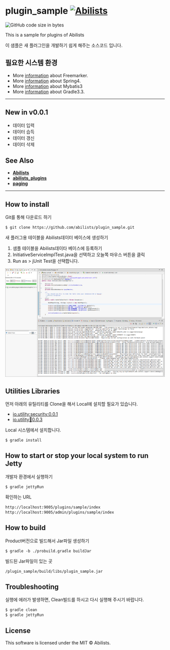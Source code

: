 # plugin_sample <a href="http://www.abilists.com" ><img src="https://github.com/minziappa/abilists_client/blob/master/src/main/webapp/static/apps/img/abilists/logo01.png" height="22" alt="Abilists"></a>

![GitHub code size in bytes](https://img.shields.io/github/languages/code-size/abilists/plugin_sample)

This is a sample for plugins of Abilists

이 샘플은 새 플러그인을 개발하기 쉽게 해주는 소스코드 입니다.

## 필요한 시스템 환경

* More [information](http://freemarker.org) about Freemarker.
* More [information](http://projects.spring.io/spring-framework) about Spring4.
* More [information](http://blog.mybatis.org) about Mybatis3
* More [information](https://www.gradle.org) about Gradle3.3.

---

## New in v0.0.1

- 데이터 입력
- 데이터 습득
- 데이터 갱신
- 데이터 삭제

## See Also

- **[Abilists](https://github.com/abilists/abilists_client)**
- **[abilists_plugins](https://github.com/abilists/abilists_plugins)**
- **[paging](https://github.com/abilists/paging)**

---

## How to install

Git를 통해 다운로드 하기
```
$ git clone https://github.com/abilists/plugin_sample.git
```

새 플러그용 테이블을 Abilists데이터 베이스에 생성하기

1. 샘플 테이블을 Abilists데이타 베이스에 등록하기
2. InitiativeServiceImplTest.java을 선택하고 오늘쪽 마우스 버튼을 클릭
3. Run as > jUnit Test을 선택합니다.

![markdown](https://github.com/abilists/plugin_sample/blob/master/doc/img/sample01.png)


## Utilities Libraries

먼저 아래의 유틸리티를 Clone을 해서 Local에 설치할 필요가 있습니다.

* [io.utility:security:0.0.1](https://github.com/abilists/security_utility)
* [io.utility:email:0.0.3](https://github.com/abilists/email_utility)

Local 시스템에서 설치합니다.
```
$ gradle install
```

## How to start or stop your local system to run Jetty

개발자 환경에서 실행하기
```
$ gradle jettyRun
```
확인하는 URL
```
http://localhost:9005/plugins/sample/index
http://localhost:9005/admin/plugins/sample/index
```

## How to build

Product버전으로 빌드해서 Jar파일 생성하기
```
$ gradle -b ./probuild.gradle buildJar
```

빌드된 Jar파일이 있는 곳
```
/plugin_sample/build/libs/plugin_sample.jar
```

## Troubleshooting

실행에 에러가 발생하면, Clean빌드를 하시고 다시 실행해 주시기 바랍니다.
```
$ gradle clean
$ gradle jettyRun
```

## License
This software is licensed under the MIT © Abilists.
